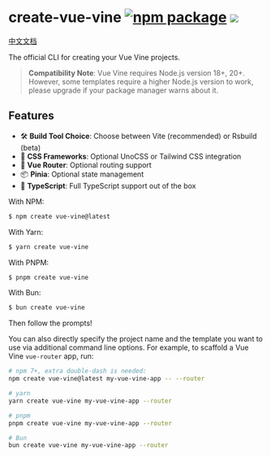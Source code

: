 # create-vue-vine <a href="https://npmjs.com/package/create-vue-vine"><img src="https://img.shields.io/npm/v/create-vue-vine" alt="npm package"></a> <img src="https://img.shields.io/badge/experimental-aa58ff" />

[中文文档](./README.zh-CN.md)

The official CLI for creating your Vue Vine projects.

> **Compatibility Note**: Vue Vine requires Node.js version 18+, 20+. However, some templates require a higher Node.js version to work, please upgrade if your package manager warns about it.

## Features

- 🛠️ **Build Tool Choice**: Choose between Vite (recommended) or Rsbuild (beta)
- 🎨 **CSS Frameworks**: Optional UnoCSS or Tailwind CSS integration
- 🚦 **Vue Router**: Optional routing support
- 📦 **Pinia**: Optional state management
- 📝 **TypeScript**: Full TypeScript support out of the box

With NPM:

```bash
$ npm create vue-vine@latest
```

With Yarn:

```bash
$ yarn create vue-vine
```

With PNPM:

```bash
$ pnpm create vue-vine
```

With Bun:

```bash
$ bun create vue-vine
```

Then follow the prompts!

You can also directly specify the project name and the template you want to use via additional command line options. For example, to scaffold a Vue Vine `vue-router` app, run:

```bash
# npm 7+, extra double-dash is needed:
npm create vue-vine@latest my-vue-vine-app -- --router

# yarn
yarn create vue-vine my-vue-vine-app --router

# pnpm
pnpm create vue-vine my-vue-vine-app --router

# Bun
bun create vue-vine my-vue-vine-app --router
```
